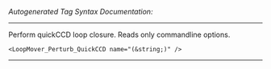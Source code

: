_Autogenerated Tag Syntax Documentation:_

---
Perform quickCCD loop closure. Reads only commandline options.

```
<LoopMover_Perturb_QuickCCD name="(&string;)" />
```



---
